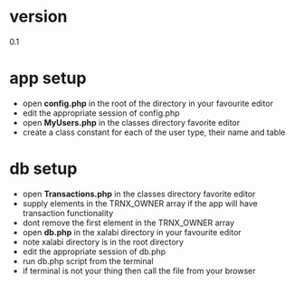 # version

0.1

# app setup

- open **config.php** in the root of the directory in your favourite editor
- edit the appropriate session of config.php
- open **MyUsers.php** in the classes directory favorite editor
- create a class constant for each of the user type, their name and table

# db setup

- open **Transactions.php** in the classes directory favorite editor
- supply elements in the TRNX_OWNER array if the app will have transaction functionality
- dont remove the first element in the TRNX_OWNER array
- open **db.php** in the xalabi directory in your favourite editor
- note xalabi directory is in the root directory
- edit the appropriate session of db.php
- run db.php script from the terminal
- if terminal is not your thing then call the file from your browser
